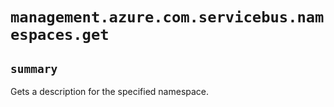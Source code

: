# `management.azure.com.servicebus.namespaces.get`

## `summary`
Gets a description for the specified namespace.


